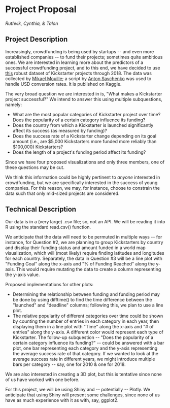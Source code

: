 # Project Proposal
*Ruthvik, Cynthia, & Talon*

## Project Description
Increasingly, crowdfunding is being used by startups -- and even more established companies -- to fund their projects; sometimes quite ambitious ones. We are interested in learning more about the predictors of a successful crowdfunding project, and to this end, we have decided to use [this](https://www.kaggle.com/kemical/kickstarter-projects) robust dataset of Kickstarter projects through 2018. The data was collected by [Mikael Mouille](https://twitter.com/keamlic); a script by [Anton Savchenko](https://www.researchgate.net/profile/Anton_Savchenko) was used to handle USD conversion rates. It is published on Kaggle.

The very broad question we are interested in is, "What makes a Kickstarter project successful?" We intend to answer this using multiple subquestions, namely:

- What are the most popular categories of Kickstarter project over time? Does the popularity of a certain category influence its funding?
- Does the country from which a Kickstarter is launched significantly affect its success (as measured by funding)?
- Does the success rate of a Kickstarter change depending on its goal amount (i.e., are $5,000 Kickstarters more funded more reliably than $100,000) Kickstarters?
- Does the length of a project's funding period affect its funding?

Since we have four proposed visualizations and only three members, one of these questions may be cut.

We think this information could be highly pertinent to *anyone* interested in crowdfunding, but we are specifically interested in the success of young companies. For this reason, we may, for instance, choose to constrain the data such that only mid-sized projects are considered.

## Technical Description

Our data is in a (very large) .csv file; so, not an API. We will be reading it into R using the standard read.csv() function. 

We anticipate that the data will need to be permuted in multiple ways -- for instance, for Question #2, we are planning to group Kickstarters by country and display their funding status and amount funded in a world map visualization, which will (most likely) require finding latitudes and longitudes for each country. Separately, the data in Question #3 will be a line plot with "Funding Goal" along the x-axis and "% of Funding Reached" along the y-axis. This would require mutating the data to create a column representing the y-axis value. 

Proposed implementations for other plots:
- Determining the relationship between funding and funding period may be done by using difftime() to find the time difference between the "launched" and "deadline" columns; following this, we plan to use a line plot.
- The relative popularity of different categories over time could be shown by counting the number of entries in each category in each year, then displaying them in a line plot with "Time" along the x-axis and "# of entries" along the y-axis. A different color would represent each type of Kickstarter. The follow-up subquestion -- "Does the popularity of a certain category influence its funding?" -- could be answered with a bar plot, one bar representing each category and the y-axis representing the average success rate of that category. If we wanted to look at the average success rate in different years, we might introduce multiple bars per category -- say, one for 2010 & one for 2018.

We are also interested in creating a 3D plot, but this is tentative since none of us have worked with one before.

For this project, we will be using Shiny and -- potentially -- Plotly. We anticipate that using Shiny will present some challenges, since none of us have as much experience with it as with, say, ggplot2. 
